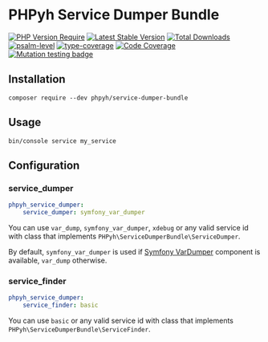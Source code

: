 # PHPyh Service Dumper Bundle

[![PHP Version Require](http://poser.pugx.org/phpyh/service-dumper-bundle/require/php)](https://packagist.org/packages/phpyh/service-dumper-bundle)
[![Latest Stable Version](https://poser.pugx.org/phpyh/service-dumper-bundle/v/stable.png)](https://packagist.org/packages/phpyh/service-dumper-bundle)
[![Total Downloads](https://poser.pugx.org/phpyh/service-dumper-bundle/downloads.png)](https://packagist.org/packages/phpyh/service-dumper-bundle)
[![psalm-level](https://shepherd.dev/github/phpyh/service-dumper-bundle/level.svg)](https://shepherd.dev/github/phpyh/service-dumper-bundle)
[![type-coverage](https://shepherd.dev/github/phpyh/service-dumper-bundle/coverage.svg)](https://shepherd.dev/github/phpyh/service-dumper-bundle)
[![Code Coverage](https://codecov.io/gh/phpyh/service-dumper-bundle/branch/0.3.x/graph/badge.svg)](https://codecov.io/gh/phpyh/service-dumper-bundle)
[![Mutation testing badge](https://img.shields.io/endpoint?style=flat&url=https%3A%2F%2Fbadge-api.stryker-mutator.io%2Fgithub.com%2Fphpyh%2Fservice-dumper-bundle%2F0.3.x)](https://dashboard.stryker-mutator.io/reports/github.com/phpyh/service-dumper-bundle/0.3.x)

## Installation

```shell
composer require --dev phpyh/service-dumper-bundle
```

## Usage

```shell
bin/console service my_service
```

## Configuration

### service_dumper

```yaml
phpyh_service_dumper:
    service_dumper: symfony_var_dumper
```

You can use `var_dump`, `symfony_var_dumper`, `xdebug` or any valid service id with class that implements `PHPyh\ServiceDumperBundle\ServiceDumper`.

By default, `symfony_var_dumper` is used if [Symfony VarDumper](https://symfony.com/doc/current/components/var_dumper.html) component is available, `var_dump` otherwise.

### service_finder

```yaml
phpyh_service_dumper:
    service_finder: basic
```

You can use `basic` or any valid service id with class that implements `PHPyh\ServiceDumperBundle\ServiceFinder`.
